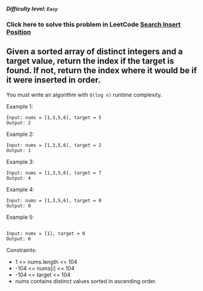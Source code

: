 ***Difficulty level: `Easy`***

### Click here to solve this problem in LeetCode [Search Insert Position](https://leetcode.com/problems/search-insert-position/)

## Given a sorted array of distinct integers and a target value, return the index if the target is found. If not, return the index where it would be if it were inserted in order.

   You must write an algorithm with `O(log n)` runtime complexity.



Example 1:
```
Input: nums = [1,3,5,6], target = 5 
Output: 2
```

Example 2:
```
Input: nums = [1,3,5,6], target = 2
Output: 1
```
Example 3:
```
Input: nums = [1,3,5,6], target = 7
Output: 4
```
Example 4:
```
Input: nums = [1,3,5,6], target = 0
Output: 0
```
Example 5:
```

Input: nums = [1], target = 0
Output: 0
``` 


Constraints:
- 1 <= nums.length <= 104
- -104 <= nums[i] <= 104
- -104 <= target <= 104
- nums contains distinct values sorted in ascending order.
